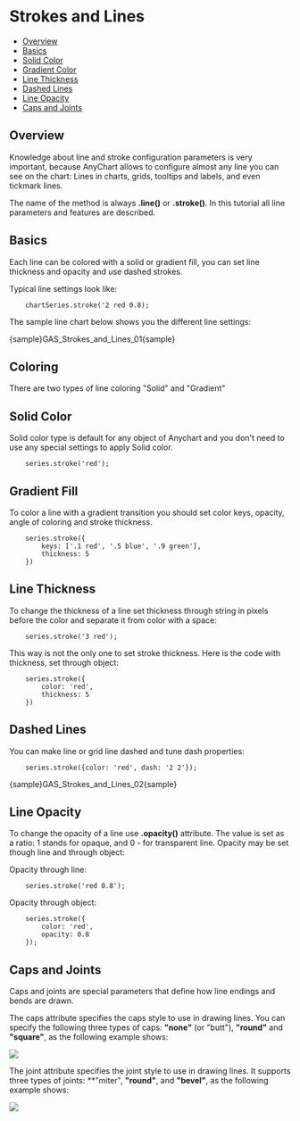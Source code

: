 # Strokes and Lines                                                                              

* [Overview](#overview)
* [Basics](#basics)
* [Solid Color](#solid_color)
* [Gradient Color](#gradient_color)
* [Line Thickness](#line_thickness)
* [Dashed Lines](#dashed_lines)
* [Line Opacity](#line_opacity)
* [Caps and Joints](#caps_and_joints)
                          
## Overview

Knowledge about line and stroke configuration parameters is very important, because AnyChart allows to configure almost any line you can see on the chart: Lines in charts, grids, tooltips and labels, and even tickmark lines.

The name of the method is always **.line()** or **.stroke()**. In this tutorial all line parameters and features are described.

## Basics

Each line can be colored with a solid or gradient fill, you can set line thickness and opacity and use dashed strokes.

Typical line settings look like:

```
    chartSeries.stroke('2 red 0.8);
```

The sample line chart below shows you the different line settings:

{sample}GAS\_Strokes\_and\_Lines\_01{sample}


## Coloring

There are two types of line coloring "Solid" and "Gradient"

## Solid Color

Solid color type is default for any object of Anychart and you don't need to use any special settings to apply Solid color. <!--For more information see [Link in need]Coloring methods[/Link]-->

```
    series.stroke('red');
```

## Gradient Fill

To color a line with a gradient transition you should set color keys, opacity, angle of coloring and stroke thickness. <!--Color keys can be found in [Link in need]Coloring methods[/Link]-->

```
    series.stroke({
        keys: ['.1 red', '.5 blue', '.9 green'],
        thickness: 5
    })
```

## Line Thickness

To change the thickness of a line set thickness through string in pixels before the color and separate it from color with a space:

```
    series.stroke('3 red');
```

This way is not the only one to set stroke thickness. Here is the code with thickness, set through object:

```
    series.stroke({
        color: 'red',
        thickness: 5
    })
```

## Dashed Lines

You can make line or grid line dashed and tune dash properties:

```
    series.stroke({color: 'red', dash: '2 2'});
```

{sample}GAS\_Strokes\_and\_Lines\_02{sample}

## Line Opacity

To change the opacity of a line use **.opacity()** attribute. The value is set as a ratio: 1 stands for opaque, and 0 - for transparent line. Opacity may be set though line and through object:

Opacity through line:

```
    series.stroke('red 0.8');
```

Opacity through object:

```
    series.stroke({
        color: 'red', 
        opacity: 0.8
    });
```

## Caps and Joints

Caps and joints are special parameters that define how line endings and bends are drawn.

The caps attribute specifies the caps style to use in drawing lines. You can specify the following three types of caps: **"none"** (or "butt"), **"round"** and **"square"**, as the following example shows:

![](http://www.anychart.com/products/anychart/docs/users-guide/img/linecap.jpg)

The joint attribute specifies the joint style to use in drawing lines. It supports three types of joints: **"miter", **"round"**, and **"bevel"**, as the following example shows:

![](http://www.anychart.com/products/anychart/docs/users-guide/img/linejoin.jpg)
